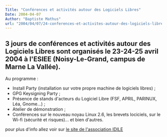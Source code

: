 ```yaml
---
Title: "Conférences et activités autour des Logiciels Libres"
Date: 2004-04-07
Author: "Baptiste Mathus"
url: "2004/04/07/24-conferences-et-activites-autour-des-logiciels-libres"
---
```


3 jours de conférences et activités autour des Logiciels Libres sont organisés le 23-24-25 avril 2004 à l'ESIEE (Noisy-Le-Grand, campus de Marne La Vallée).
----------------

Au programme :

-   Install Party (installation sur votre propre machine de logiciels
    libres) ;
-   GPG Keysigning Party ;
-   Présence de stands d'acteurs du Logiciel Libre (FSF, APRIL, PARINUX,
    Léa, Gnome...) ;
-   Atelier de démonstration ;
-   Conférences sur le nouveau noyau Linux 2.6, les brevets lociciels,
    sur le Wi-fi (sécurité et risques)... et bien d'autres.

pour plus d'info allez voir sur [le site de l'association
IDILE](http://idile.org/libreast/)

